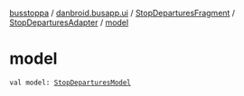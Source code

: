 [busstoppa](../../../index.md) / [danbroid.busapp.ui](../../index.md) / [StopDeparturesFragment](../index.md) / [StopDeparturesAdapter](index.md) / [model](./model.md)

# model

`val model: `[`StopDeparturesModel`](../../../danbroid.busapp.models/-stop-departures-model/index.md)